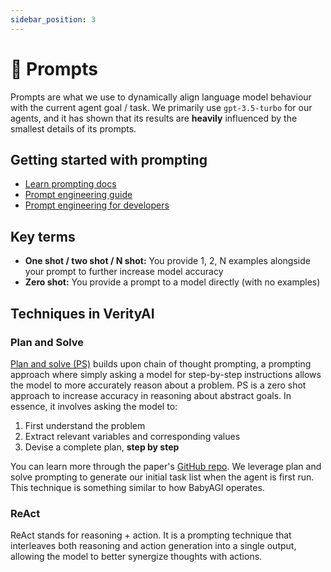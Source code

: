 ```yaml
---
sidebar_position: 3
---
```


# 💬 Prompts

Prompts are what we use to dynamically align language model behaviour with the current agent goal / task. We primarily
use `gpt-3.5-turbo` for our agents, and it has shown that its results are **heavily** influenced by the smallest details
of its prompts.

## Getting started with prompting

- [Learn prompting docs](https://learnprompting.org/)
- [Prompt engineering guide](https://www.promptingguide.ai/techniques/consistency)
- [Prompt engineering for developers](https://www.deeplearning.ai/short-courses/chatgpt-prompt-engineering-for-developers/)

## Key terms

- **One shot / two shot / N shot:** You provide 1, 2, N examples alongside your prompt to further increase model
  accuracy
- **Zero shot:** You provide a prompt to a model directly (with no examples)

## Techniques in VerityAI

### Plan and Solve

[Plan and solve (PS)](https://arxiv.org/abs/2305.04091) builds upon chain of thought prompting, a prompting approach
where simply asking a model for step-by-step instructions allows the model to more accurately reason about a problem. PS
is a zero shot approach to increase accuracy in reasoning about abstract goals. In essence, it involves asking the model
to:

1. First understand the problem
2. Extract relevant variables and corresponding values
3. Devise a complete plan, **step by step**

You can learn more through the paper's [GitHub repo](https://github.com/AGI-Edgerunners/Plan-and-Solve-Prompting). We
leverage plan and solve prompting to generate our initial task list when the agent is first run. This technique is
something similar to how BabyAGI operates.

### ReAct

ReAct stands for reasoning + action. It is a prompting technique that interleaves both reasoning and action generation
into a single output, allowing the model to better synergize thoughts with actions.

